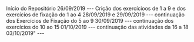 Início do Repositório 26/09/2019 --- 
Crição dos exercícioos de 1 a 9 e dos exercícios de fixação do 1 ao 4 28/09/2019 e 29/09/2019 --- 
continuação dos Exercícios de Fixação do 5 ao 9 30/09/2019 --- 
continuação dos exercícios do 10 ao 15 01/10/2019 --- 
continuação das atividades da 16 a 18 03/10/2019" ---